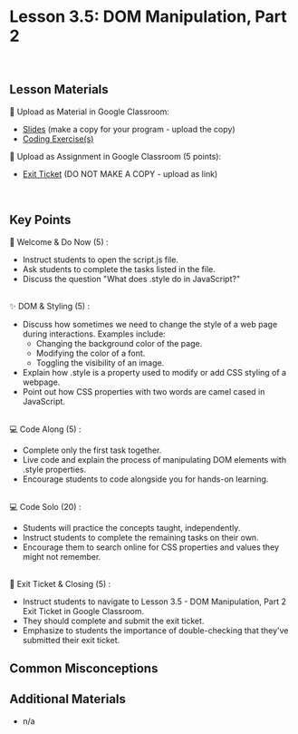 # Lesson 3.5: DOM Manipulation, Part 2

<br>

## Lesson Materials

📖 Upload as Material in Google Classroom:
- [Slides](https://docs.google.com/presentation/d/1dkrmSF_1LrCH9GBaGZ31oF3Yq-OQmqDAs-VAuSK90p4/edit?usp=sharing) (make a copy for your program - upload the copy)
- [Coding Exercise(s)](https://github.com/itscodenation/int-u3l5-23-24-student-exercises)

📝 Upload as Assignment in Google Classroom (5 points):
- [Exit Ticket](https://forms.gle/DsqohfFLwJKM8C3F8) (DO NOT MAKE A COPY - upload as link)

<br>


## Key Points

👋 Welcome & Do Now (5) :
- Instruct students to open the script.js file.
- Ask students to complete the tasks listed in the file.
- Discuss the question "What does .style do in JavaScript?"<br><br>

✨ DOM & Styling (5) :
- Discuss how sometimes we need to change the style of a web page during interactions. Examples include:
    - Changing the background color of the page.
    - Modifying the color of a font.
    - Toggling the visibility of an image.
- Explain how .style is a property used to modify or add CSS styling of a webpage.
- Point out how CSS properties with two words are camel cased in JavaScript.<br><br>

💻 Code Along (5) :
- Complete only the first task together.
- Live code and explain the process of manipulating DOM elements with .style properties.
- Encourage students to code alongside you for hands-on learning.<br><br>

💻 Code Solo (20) :
- Students will practice the concepts taught, independently.
- Instruct students to complete the remaining tasks on their own.
- Encourage them to search online for CSS properties and values they might not remember.<br><br>

👋 Exit Ticket & Closing (5) :
- Instruct students to navigate to Lesson 3.5 - DOM Manipulation, Part 2 Exit Ticket in Google Classroom.
- They should complete and submit the exit ticket.
- Emphasize to students the importance of double-checking that they've submitted their exit ticket.



## Common Misconceptions



## Additional Materials
- n/a